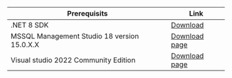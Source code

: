         
Prerequisits|Link
------------- |------------
.NET 8 SDK  | [Download](https://dotnet.microsoft.com/en-us/download/dotnet/thank-you/sdk-8.0.100-windows-x64-installer)
MSSQL Management Studio 18 version 15.0.X.X | [Download page](https://sqlserverbuilds.blogspot.com/2018/01/sql-server-management-studio-ssms.html#google_vignette)
Visual studio 2022 Community Edition |[Download page](https://visualstudio.microsoft.com/vs/community/) 
